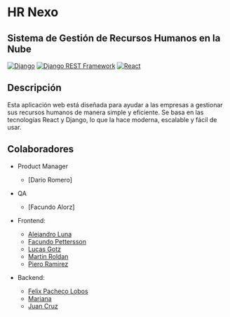 # HR Nexo

## Sistema de Gestión de Recursos Humanos en la Nube

[![Django](https://img.shields.io/badge/Django-5.0.3-blue.svg)](https://www.djangoproject.com/)
[![Django REST Framework](https://img.shields.io/badge/Django%20REST%20Framework-v3.15.1-orange.svg)](https://www.django-rest-framework.org/)
[![React](https://img.shields.io/badge/React-18.2.0-blue.svg)](https://reactjs.org/)

## Descripción

Esta aplicación web está diseñada para ayudar a las empresas a gestionar sus recursos humanos de manera simple y eficiente. Se basa en las tecnologías React y Django, lo que la hace moderna, escalable y fácil de usar.

## Colaboradores

- Product Manager
     - [Dario Romero]

- QA

  - [Facundo Alorz]

- Frontend:

  - [Alejandro Luna]()
  - [Facundo Pettersson]()
  - [Lucas Gotz]()
  - [Martin Roldan]()
  - [Piero Ramirez]()

- Backend:
  - [Felix Pacheco Lobos](https://www.linkedin.com/in/felix-pacheco-lobos/)
  - [Mariana ]()
  - [Juan Cruz ]()
